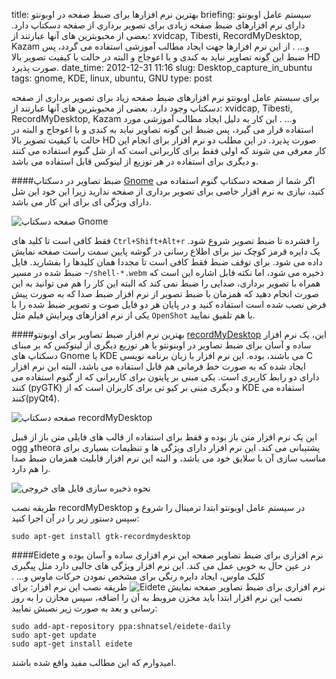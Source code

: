 title: بهترین نرم افزارها برای ضبط صفحه در اوبونتو
briefing: سیستم عامل اوبونتو دارای نرم افزارهای ضبط صفحه زیادی برای تصویر برداری از صفحه دسکتاپ دارد. بعضی از محبوبترین های آنها عبارتند از: xvidcap, Tibesti, RecordMyDesktop, Kazam و... . از این نرم افزارها جهت ایجاد مطالب آموزشی استفاده می گردد، پس ضبط این گونه تصاویر نباید به کندی و با اعوجاج و البته در حالت با کیفیت تصویر بالا HD صورت پذیرد.
date_time: 2012-12-31 11:16
slug: Desktop_capture_in_ubuntu
tags: gnome, KDE, linux, ubuntu, GNU
type: post

برای سیستم عامل اوبونتو نرم افزارهای ضبط صفحه زیاد برای تصویر برداری از صفحه دسکتاپ وجود دارد. بعضی از محبوبترین های آنها عبارتند از: xvidcap, Tibesti, RecordMyDesktop, Kazam و... . این کار به دلیل ایجاد مطالب آموزشی مورد استفاده قرار می گیرد، پس ضبط این گونه تصاویر نباید به کندی و با اعوجاج و البته در حالت با کیفیت تصویر بالا HD صورت پذیرد. در این مطلب دو نرم افزار برای انجام این کار معرفی می شوند که اولی فقط برای کاربرانی است که از شل گنوم استفاده می کنند و دیگری برای استفاده در هر توزیع از لینوکس قابل استفاده می باشد.

####ضبط تصاویر در دسکتاپ [Gnome][Gnome]
اگر شما از صفحه دسکتاپ گنوم استفاده می کنید، نیازی به نرم افزار خاصی برای تصویر برداری از صفحه ندارید زیرا این خود این شل دارای ویژگی ای برای این کار می باشد.

![صفحه دسکتاپ Gnome][sudobits-pic]

فقط کافی است تا کلید های `Ctrl+Shift+Alt+r` را فشرده تا ضبط تصویر شروع شود. یک دایره قرمز کوچک نیز برای اطلاع رسانی در گوشه پایین سمت راست صفحه نمایش داده می شود. برای توقف ضبط فقط کافی است تا مجددا همان کلیدها را بفشارید. فایل ضبط شده در مسیر `~/shell-*.webm` ذخیره می شود، اما نکته فابل اشاره این است که همراه با تصویر برداری، صدایی را ضبط نمی کند که البته این کار را هم می توانید به این صورت انجام دهید که همزمان با ضبط تصویر از نرم افزار ضبط صدا که به صورت پیش فرض نصب شده است استفاده کنید و در پایان هر دو فایل صوت و تصویر ضبط شده را با یکی از نرم افزارهای ویرایش فیلم مثل `OpenShot` با هم تلفیق نمایید.

####بهترین نرم افزار ضبط تصاویر برای اوبونتو [recordMyDesktop][recordMyDesktop]
این، یک نرم افزار ساده و آسان برای ضبط تصاویر در اوبنونتو یا هر توزیع دیگری از لینوکس که بر مبنای دسکتاپ های Gnome یا KDE می باشند، بوده. این نرم افزار با زبان برنامه نویسی C ایجاد شده که به صورت خط فرمانی هم قابل استفاده می باشد، البته این نرم افزار دارای دو رابط کاربری است. یکی مبنی بر پایتون برای کاربرانی که از گنوم استفاده می کنند (pyGTK) و دیگری مبنی بر کیو تی برای کاربران است که از KDE استفاده می کنند(pyQt4).

![صفحه دسکتاپ recordMyDesktop][recordMyDesktop-pic]

این یک نرم افزار متن باز بوده و فقط برای استفاده از قالب های فایلی متن باز از قبیل ogg وtheora پشتیبانی می کند. این نرم افزار دارای ویژگی ها و تنظیمات بسیاری برای مناسب سازی آن با سلایق خود می باشد، و البته این نرم افزار قابلیت همزمان ضبط صدا را هم دارد.

![نحوه ذخیره سازی فایل های خروجی][recordMyDesktop-pic2]

طریقه نصب recordMyDesktop در سیستم عامل اوبونتو ابتدا ترمینال را شروع و سپس دستور زیر را در آن اجرا کنید:

    sudo apt-get install gtk-recordmydesktop

####Eidete نرم افزاری برای ضبط تصاویر صفحه
این نرم افزاری ساده و آسان بوده و در عین حال به خوبی عمل می کند. این نرم افزار ویژگی های جالبی دارد مثل پیگیری کلیک ماوس، ایجاد دایره رنگی برای مشخص نمودن حرکات ماوس و... .
![Eidete نرم افزاری برای ضبط تصاویر صفحه نمایش][Eidete]
 طریقه نصب این نرم افزار:
برای نصب این نرم افزار ابتدا باید مخزن مروبط به آن را اضافه، سپس مخازن را به روز رسانی و بعد به صورت زیر نصبش نمایید:

    sudo add-apt-repository ppa:shnatsel/eidete-daily
    sudo apt-get update
    sudo apt-get install eidete

امیدوارم که این مطالب مفید واقع شده باشند.

[recordMyDesktop]: http://recordmydesktop.sourceforge.net  "نرم افزار ضبط صفحه نمایش"
[Gnome]: http://www.gnome.org  "سایت رسمی شل Gnome"
[sudobits-pic]: http://blog.sudobits.com/wp-content/uploads/2011/10/screencasting-gnome-shell-300x112.png  "صفحه دسکتاپ Gnome"
[Eidete]: http://blog.sudobits.com/wp-content/uploads/2012/02/eidete.png  "Eidete نرم افزاری برای ضبط تصاویر صفحه نمایش"
[recordMyDesktop-pic]: http://blog.sudobits.com/wp-content/uploads/2012/02/recordMyDesktop.jpg " بهترین نرم افزار ضبط تصاویر برای اوبونتو recordMyDesktop"
[recordMyDesktop-pic2]: http://blog.sudobits.com/wp-content/uploads/2012/02/desktop-recorder.jpg  "نحوه ذخیره سازی فایل های خروجی"
